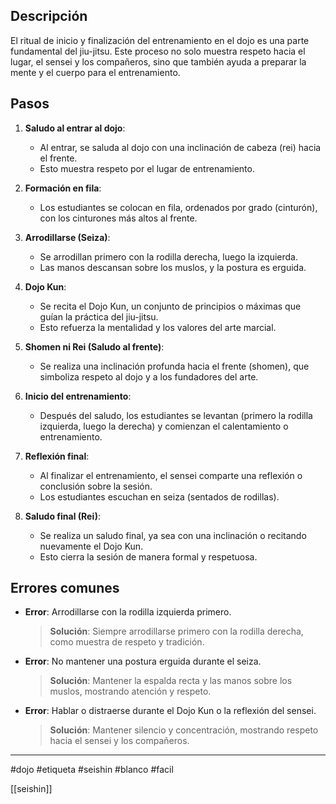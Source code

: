 
## Descripción
El ritual de inicio y finalización del entrenamiento en el dojo es una parte fundamental del jiu-jitsu. Este proceso no solo muestra respeto hacia el lugar, el sensei y los compañeros, sino que también ayuda a preparar la mente y el cuerpo para el entrenamiento.

## Pasos
1. **Saludo al entrar al dojo**:  
   - Al entrar, se saluda al dojo con una inclinación de cabeza (rei) hacia el frente.  
   - Esto muestra respeto por el lugar de entrenamiento.

2. **Formación en fila**:  
   - Los estudiantes se colocan en fila, ordenados por grado (cinturón), con los cinturones más altos al frente.

3. **Arrodillarse (Seiza)**:  
   - Se arrodillan primero con la rodilla derecha, luego la izquierda.  
   - Las manos descansan sobre los muslos, y la postura es erguida.

4. **Dojo Kun**:  
   - Se recita el Dojo Kun, un conjunto de principios o máximas que guían la práctica del jiu-jitsu.  
   - Esto refuerza la mentalidad y los valores del arte marcial.

5. **Shomen ni Rei (Saludo al frente)**:  
   - Se realiza una inclinación profunda hacia el frente (shomen), que simboliza respeto al dojo y a los fundadores del arte.

6. **Inicio del entrenamiento**:  
   - Después del saludo, los estudiantes se levantan (primero la rodilla izquierda, luego la derecha) y comienzan el calentamiento o entrenamiento.

7. **Reflexión final**:  
   - Al finalizar el entrenamiento, el sensei comparte una reflexión o conclusión sobre la sesión.  
   - Los estudiantes escuchan en seiza (sentados de rodillas).

8. **Saludo final (Rei)**:  
   - Se realiza un saludo final, ya sea con una inclinación o recitando nuevamente el Dojo Kun.  
   - Esto cierra la sesión de manera formal y respetuosa.

## Errores comunes
- **Error**: Arrodillarse con la rodilla izquierda primero.  
  > **Solución**: Siempre arrodillarse primero con la rodilla derecha, como muestra de respeto y tradición.

- **Error**: No mantener una postura erguida durante el seiza.  
  > **Solución**: Mantener la espalda recta y las manos sobre los muslos, mostrando atención y respeto.

- **Error**: Hablar o distraerse durante el Dojo Kun o la reflexión del sensei.  
  > **Solución**: Mantener silencio y concentración, mostrando respeto hacia el sensei y los compañeros.

---

#dojo #etiqueta #seishin #blanco #facil

[[seishin]]